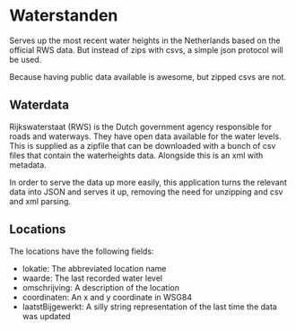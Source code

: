 Waterstanden
============

Serves up the most recent water heights in the Netherlands based on the official RWS data. But instead of zips with csvs, a simple json protocol will be used.

Because having public data available is awesome, but zipped csvs are not.

## Waterdata

Rijkswaterstaat (RWS) is the Dutch government agency responsible for roads and waterways. They have open data available for the water levels. This is supplied as a zipfile that can be downloaded with a bunch of csv files that contain the waterheights data. Alongside this is an xml with metadata.

In order to serve the data up more easily, this application turns the relevant data into JSON and serves it up, removing the need for unzipping and csv and xml parsing.

## Locations

The locations have the following fields:

* lokatie: The abbreviated location name
* waarde: The last recorded water level
* omschrijving: A description of the location
* coordinaten: An x and y coordinate in WSG84
* laatstBijgewerkt: A silly string representation of the last time the data was updated
